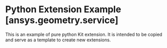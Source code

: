 # Python Extension Example [ansys.geometry.service]

This is an example of pure python Kit extension. It is intended to be copied and serve as a template to create new extensions.

